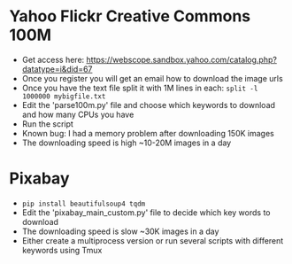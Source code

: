 # Yahoo Flickr Creative Commons 100M

- Get access here: https://webscope.sandbox.yahoo.com/catalog.php?datatype=i&did=67
- Once you register you will get an email how to download the image urls
- Once you have the text file split it with 1M lines in each: ```split -l 1000000 mybigfile.txt```
- Edit the 'parse100m.py' file and choose which keywords to download and how many CPUs you have
- Run the script
- Known bug: I had a memory problem after downloading 150K images
- The downloading speed is high ~10-20M images in a day

# Pixabay

- ```pip install beautifulsoup4 tqdm```
- Edit the 'pixabay_main_custom.py' file to decide which key words to download
- The downloading speed is slow ~30K images in a day
- Either create a multiprocess version or run several scripts with different keywords using Tmux

